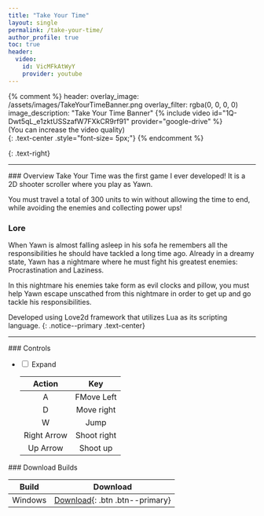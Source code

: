 ```yaml
---
title: "Take Your Time"
layout: single
permalink: /take-your-time/
author_profile: true
toc: true
header:
  video:
    id: VicMFkAtWyY
    provider: youtube
---
```

{% comment %} 
header:
  overlay_image: /assets/images/TakeYourTimeBanner.png
  overlay_filter: rgba(0, 0, 0, 0)
  image_description: "Take Your Time Banner"
{% include video id="1Q-Dwt5qL_e1zktUSSzafW7FXkCR9rf91" provider="google-drive" %}  
(You can increase the video quality)  
{: .text-center .style="font-size= 5px;"}
{% endcomment %}

<a href="https://github.com/VascoCorreia/Take-Your-Time" target="_blank"> <i class="fab fa-brands fa-github fa-2x"></i></a>
{: .text-right}
<hr>
### <i class="fa fa-solid fa-clock" style="color: #ae0c4e;"></i> Overview
Take Your Time was the first game I ever developed! It is a 2D shooter scroller where you play as Yawn.

You must travel a total of 300 units to win without allowing the time to end, while avoiding the enemies and collecting power ups! 

### <i class="fab fa-brands fa-gratipay" style="color: #ae0c4e;"></i> Lore
When Yawn is almost falling asleep in his sofa he remembers all the responsibilities he should have tackled a long time ago. Already in a dreamy state, Yawn has a nightmare where he must fight his greatest enemies: Procrastination and Laziness.

In this nightmare his enemies take form as evil clocks and pillow, you must help Yawn escape unscathed from this nightmare in order to get up  and go tackle his responsibilities.

Developed using Love2d framework that utilizes Lua as its scripting language.
{: .notice--primary .text-center}  
<hr>
### <i class="fa fa-solid fa-gamepad" style="color: #ae0c4e;"></i> Controls  

<ul class="accordion">
    <li>
        <input type="checkbox" name="accordion" id="first">
        <label for="first">Expand</label>
        <div class="content">
            <table>
              <thead>
                <tr>
                    <th style="text-align: center">Action</th>
                    <th style="text-align: center">Key</th>
                </tr>
              </thead>
              <tbody>
                  <tr>
                    <td style="text-align: center">A</td>
                    <td style="text-align: center">FMove Left</td>
                  </tr>
                  <tr>
                    <td style="text-align: center">D</td>
                    <td style="text-align: center">Move right</td>
                  </tr>
                  <tr>
                    <td style="text-align: center">W</td>
                    <td style="text-align: center">Jump</td>
                  </tr>
                  <tr>
                    <td style="text-align: center">Right Arrow</td>
                    <td style="text-align: center">Shoot right</td>
                  </tr>
                  <tr>
                    <td style="text-align: center">Up Arrow</td>
                    <td style="text-align: center">Shoot up</td>
                  </tr>
               </tbody>
            </table>
        </div>
    </li>
</ul>
### <i class="fa fa-solid fa-download" style="color: #ae0c4e;"></i> Download Builds  

| Build | Download |
| :--------: | :--------: |
| Windows | [Download](https://drive.google.com/uc?export=download&id=17L3rdxUIOwnWJRTdtoxR8hdZbYMQK2Ox){: .btn .btn--primary}   |  
